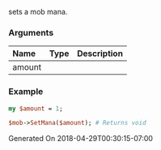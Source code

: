sets a mob mana.
### Arguments
**Name**|**Type**|**Description**
:---|:---|:---
amount||

### Example

```perl
my $amount = 1;

$mob->SetMana($amount); # Returns void
```


Generated On 2018-04-29T00:30:15-07:00